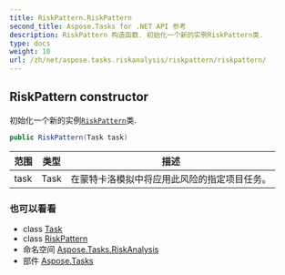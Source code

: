 ```yaml
---
title: RiskPattern.RiskPattern
second_title: Aspose.Tasks for .NET API 参考
description: RiskPattern 构造函数. 初始化一个新的实例RiskPattern类.
type: docs
weight: 10
url: /zh/net/aspose.tasks.riskanalysis/riskpattern/riskpattern/
---
```

## RiskPattern constructor

初始化一个新的实例[`RiskPattern`](../)类.

```csharp
public RiskPattern(Task task)
```

| 范围 | 类型 | 描述 |
| --- | --- | --- |
| task | Task | 在蒙特卡洛模拟中将应用此风险的指定项目任务。 |

### 也可以看看

* class [Task](../../../aspose.tasks/task/)
* class [RiskPattern](../)
* 命名空间 [Aspose.Tasks.RiskAnalysis](../../riskpattern/)
* 部件 [Aspose.Tasks](../../../)


